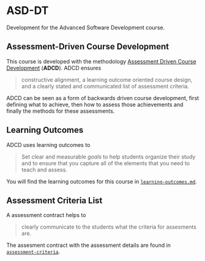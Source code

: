 # ASD-DT
Development for the Advanced Software Development course.

## Assessment-Driven Course Development
This course is developed with the methodology 
[Assessment Driven Course Development][adcd] (**ADCD**). ADCD ensures

> constructive alignment, a learning outcome oriented course design, and a clearly stated and communicated list of assessment criteria.

ADCD can be seen as a form of backwards driven course development, first defining what to achieve, then how to assess those achievements and finally the methods for these assessments.

## Learning Outcomes
ADCD uses learning outcomes to 

> Set clear and measurable *goals* to help students organize their study and to ensure that you capture all of the elements that you need to teach and assess.

You will find the learning outcomes for this course in
[`learning-outcomes.md`][learning-outcomes].

## Assessment Criteria List
A assessment contract helps to

> clearly communicate to the students what the criteria for assesments are.

The assesment contract with the assessment details are found in 
[`assessment-criteria`][assessment-criteria-list].

[adcd]: https://dl.acm.org/citation.cfm?id=2855353
[learning-outcomes]: learning-outcomes.md
[assessment-criteria-list]: assessment-criteria.md
